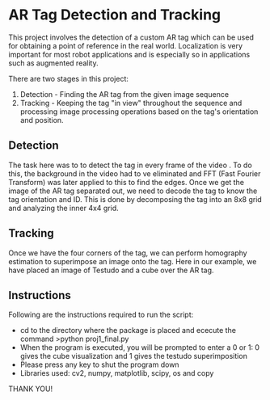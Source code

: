 # AR Tag Detection and Tracking 
<p>This project involves the detection of a custom AR tag which can be used for obtaining a point of reference in the real world. Localization is very important for most robot applications and is especially so in applications such as augmented reality.</p>

There are two stages in this project:
1. Detection - Finding the AR tag from the given image sequence
2. Tracking - Keeping the tag "in view" throughout the sequence and processing image processing operations based on the tag's orientation and position.

## Detection
The task here was to to detect the tag in every frame of the video . To do this, the background in the video had to ve eliminated and FFT (Fast Fourier Transform) was later applied to this to find the edges.
Once we get the image of the AR tag separated out, we need to decode the tag to know the tag orientation and ID. This is done by decomposing the tag into an 8x8 grid and analyzing the inner 4x4 grid.

## Tracking 
Once we have the four corners of the tag, we can perform homography estimation to superimpose an image onto the tag. Here in our example, we have placed an image of Testudo and a cube over the AR tag.

## Instructions
Following are the instructions required to run the script:
- cd to the directory where the package is placed and ececute the command >python proj1_final.py
- When the program is executed, you will be prompted to enter a 0 or 1: 0 gives the cube visualization and 1 gives the testudo superimposition
- Please press any key to shut the program down
- Libraries used: cv2, numpy, matplotlib, scipy, os and copy

THANK YOU!
